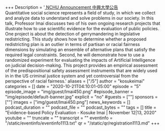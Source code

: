 +++
Description = '[ NCHU Announcement 中興大學公告 ](https://www2.nchu.edu.tw/news-detail/id/49752)  <br />  Quantitative social science represents a field of study, in which we collect and analyze data to understand and solve problems in our society.  In this talk, Professor Imai discusses two of his own ongoing research projects that illustrate how to use scientific evidence for the evaluation of public policies.  One project is about the detection of gerrymandering in legislative redistricting.  This study shows how to determine whether a proposed redistricting plan is an outlier in terms of partisan or racial fairness dimensions by simulating an ensemble of alternative plans that satisfy the required legal constraints.  Second, he will demonstrate how to use a randomized experiment for evaluating the impacts of Artificial Intelligence on judicial decision-making.  This project provides an empirical assessment of the predispositional safety assessment instruments that are widely used in in the US criminal justice system and yet controversial from the perspective of racial fairness.'
aliases = ["/5"]
author = "kosukeimai"
categories = []
date = "2020-10-21T04:10:01-05:00"
episode = "5"
episode_image = "img/guest/Imai450.png"
#episode_banner = "img/episode/default-banner.jpg"
explicit = "no"
#guests = [""]
sponsors = [""]
images = ["img/guest/Imai450.png"]
news_keywords = []
podcast_duration = ""
podcast_file = ""
podcast_bytes = ""
tags = []
title = "Evidence-based Policy Evaluation - Kosuke Imai  |  November 12|13, 2020"
youtube = ""
truncate = ""
transcript = ""
eventinfo = "/static/eventinfo/eventinfo1113.txt"
qr = "/static/qr/registration1113.md"
+++
